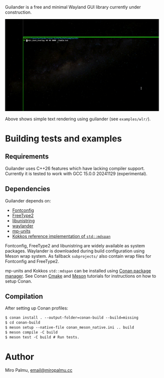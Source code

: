 Guilander is a free and minimal Wayland GUI library currently under construction.

![overlay example](.wlr_overlay_example.gif)

Above shows simple text rendering using guilander (see `examples/wlr/`).

# Building tests and examples

## Requirements

Guilander uses C++26 features which have lacking compiler support.
Currently it is tested to work with GCC 15.0.0 20241129 (experimental).

## Dependencies

Guilander depends on:

- [Fontconfig](https://www.freedesktop.org/wiki/Software/fontconfig/)
- [FreeType2](http://freetype.org/)
- [libunistring](https://www.gnu.org/software/libunistring/)
- [waylander](https://github.com/MiroPalmu/waylander)
- [mp-units](https://mpusz.github.io/mp-units/)
- [Kokkos reference implementation of `std::mdspan`](https://github.com/kokkos/mdspan)

Fontconfig, FreeType2 and libunistring are widely available as system packages.
Waylander is downloaded during build configuration using Meson wrap system.
As fallback `subprojects/` also contain wrap files for Fontconfig and FreeType2.

mp-units and Kokkos `std::mdspan` can be installed using
[Conan package manager](https://docs.conan.io/2/).
See Conan [Cmake](https://docs.conan.io/2/tutorial/consuming_packages/build_simple_cmake_project.html#consuming-packages-build-simple-cmake-project)
and [Meson](https://docs.conan.io/2/examples/tools/meson/build_simple_meson_project.html#examples-tools-meson-toolchain-build-simple-meson-project)
tutorials for instructions on how to setup Conan.

## Compilation

After setting up Conan profiles:

```shell
$ conan install . --output-folder=conan-build --build=missing
$ cd conan-build
$ meson setup --native-file conan_meson_native.ini .. build
$ meson compile -C build
$ meson test -C build # Run tests.
```

# Author

Miro Palmu, email@miropalmu.cc
